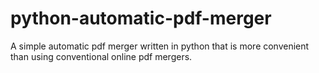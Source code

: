 # python-automatic-pdf-merger
A simple automatic pdf merger written in python that is more convenient than using conventional online pdf mergers.
